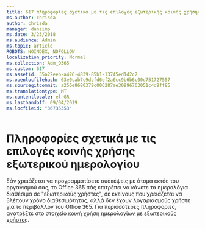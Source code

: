 ```yaml
---
title: 617 πληροφορίες σχετικά με τις επιλογές εξωτερικής κοινής χρήσης
ms.author: chrisda
author: chrisda
manager: dansimp
ms.date: 3/23/2018
ms.audience: Admin
ms.topic: article
ROBOTS: NOINDEX, NOFOLLOW
localization_priority: Normal
ms.collection: Adm_O365
ms.custom: 617
ms.assetid: 35a22eeb-a426-4839-85b1-13745ed1d2c2
ms.openlocfilehash: 63e0cab7c9dcfd6ef2a6cc9b6b6c00d751727557
ms.sourcegitcommit: a256e8680379c006287ae30996763051c4d9ff85
ms.translationtype: MT
ms.contentlocale: el-GR
ms.lasthandoff: 09/04/2019
ms.locfileid: "36735353"
---
```

# <a name="learn-about-external-calendar-sharing-options"></a>Πληροφορίες σχετικά με τις επιλογές κοινής χρήσης εξωτερικού ημερολογίου

Εάν χρειάζεται να προγραμματίσετε συσκέψεις με άτομα εκτός του οργανισμού σας, το Office 365 σάς επιτρέπει να κάνετε τα ημερολόγια διαθέσιμα σε "εξωτερικούς χρήστες", σε εκείνους που χρειάζεται να βλέπουν χρόνο διαθεσιμότητας, αλλά δεν έχουν λογαριασμούς χρήστη για το περιβάλλον του Office 365. Για περισσότερες πληροφορίες, ανατρέξτε στο [στοιχείο κοινή χρήση ημερολογίων με εξωτερικούς χρήστες](https://docs.microsoft.com/office365/admin/manage/share-calendars-with-external-users).
